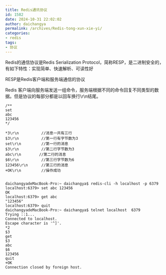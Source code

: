 ```yaml
---
title: Redis通讯协议
id: 1582
date: 2024-10-31 22:02:02
author: daichangya
permalink: /archives/Redis-tong-xun-xie-yi/
categories:
- redis
tags:
- 协议
---
```


Redis的通信协议是Redis Serialization Protocol，简称RESP，是二进制安全的，有如下特性：实现简单、快速解析、可读性好

RESP是Redis客户端和服务端通信的协议

Redis 客户端向服务端发送一组命令，服务端根据不同的命令回复不同类型的数据。但是协议的每部分都是以回车换行\r\n结尾。

```
/**
set
abc
123456
*/
 
*3\r\n          //消息一共有三行
$3\r\n          //第一行有字节数为3
set\r\n         //第一行的消息
$3\r\n          //第二行字节数为3
abc\r\n        //第二行的消息
$6\r\n          //第三行字节数为6
123456\r\n      //第三行的消息
+OK\r\n         //操作成功
```

```

daichangyadeMacBook-Pro:~ daichangya$ redis-cli -h localhost -p 6379
localhost:6379> set abc 123456
OK
localhost:6379> get abc
"123456"
localhost:6379> quit
daichangyadeMacBook-Pro:~ daichangya$ telnet localhost  6379
Trying ::1...
Connected to localhost.
Escape character is '^]'.
*2
$3
get
$3
abc
$6
123456
quit
+OK
Connection closed by foreign host.
```